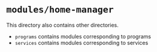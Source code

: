 # `modules/home-manager`
This directory also contains other directories.
- `programs` contains modules corresponding to programs
- `services` contains modules corresponding to services
